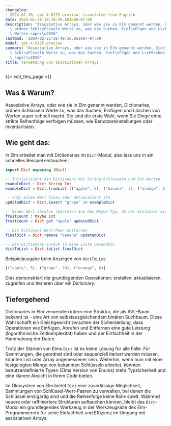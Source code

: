 ```yaml
---
changelog:
- 2024-01-30, gpt-4-0125-preview, translated from English
date: 2024-01-30 19:10:49.601580-07:00
description: "Assoziative Arrays, oder wie sie in Elm genannt werden, Dictionaries,\
  \ ordnen Schl\xFCsseln Werte zu, was das Suchen, Einf\xFCgen und L\xF6schen von\
  \ Werten super\u2026"
lastmod: '2024-02-25T18:49:50.861087-07:00'
model: gpt-4-0125-preview
summary: "Assoziative Arrays, oder wie sie in Elm genannt werden, Dictionaries, ordnen\
  \ Schl\xFCsseln Werte zu, was das Suchen, Einf\xFCgen und L\xF6schen von Werten\
  \ super\u2026"
title: Verwendung von assoziativen Arrays
---
```


{{< edit_this_page >}}

## Was & Warum?

Assoziative Arrays, oder wie sie in Elm genannt werden, Dictionaries, ordnen Schlüsseln Werte zu, was das Suchen, Einfügen und Löschen von Werten super schnell macht. Sie sind die erste Wahl, wenn Sie Dinge ohne strikte Reihenfolge verfolgen müssen, wie Benutzereinstellungen oder Inventarlisten.

## Wie geht das:

In Elm arbeitet man mit Dictionaries im `Dict`-Modul, also lass uns in ein schnelles Beispiel eintauchen:

```Elm
import Dict exposing (Dict)

-- Initialisiert ein Dictionary mit String-Schlüsseln und Int-Werten
exampleDict : Dict String Int
exampleDict = Dict.fromList [("apple", 5), ("banana", 2), ("orange", 8)]

-- Fügt einen Wert hinzu oder aktualisiert ihn
updatedDict = Dict.insert "grape" 10 exampleDict

-- Einen Wert abrufen (beachten Sie den Maybe-Typ, da der Schlüssel nicht vorhanden sein könnte)
fruitCount : Maybe Int
fruitCount = Dict.get "apple" updatedDict

-- Ein Schlüssel-Wert-Paar entfernen
finalDict = Dict.remove "banana" updatedDict

-- Ein Dictionary zurück in eine Liste umwandeln
dictToList = Dict.toList finalDict
```

Beispielausgabe beim Anzeigen von `dictToList`:

```Elm
[("apple", 5), ("grape", 10), ("orange", 8)]
```

Dies demonstriert die grundlegenden Operationen: erstellen, aktualisieren, zugreifen und iterieren über ein Dictionary.

## Tiefergehend

Dictionaries in Elm verwenden intern eine Struktur, die als AVL-Baum bekannt ist - eine Art von selbstausgleichendem binären Suchbaum. Diese Wahl schafft ein Gleichgewicht zwischen der Sicherstellung, dass Operationen wie Einfügen, Abrufen und Entfernen eine gute Leistung (logarithmische Zeitkomplexität) haben und der Einfachheit in der Handhabung der Daten.

Trotz der Stärken von Elms `Dict` ist es keine Lösung für alle Fälle. Für Sammlungen, die geordnet sind oder sequenziell iteriert werden müssen, könnten List oder Array angemessener sein. Weiterhin, wenn man mit einer festgelegten Menge von bekannten Schlüsseln arbeitet, könnten benutzerdefinierte Typen (Elms Version von Enums) mehr Typsicherheit und eine klarere Absicht in Ihrem Code bieten.

Im Ökosystem von Elm bietet `Dict` eine zuverlässige Möglichkeit, Sammlungen von Schlüssel-Wert-Paaren zu verwalten, bei denen die Schlüssel einzigartig sind und die Reihenfolge keine Rolle spielt. Während neuere oder raffiniertere Strukturen auftauchen können, bleibt das `Dict`-Modul ein grundlegendes Werkzeug in der Werkzeugkiste des Elm-Programmierers für seine Einfachheit und Effizienz im Umgang mit assoziativen Arrays.
